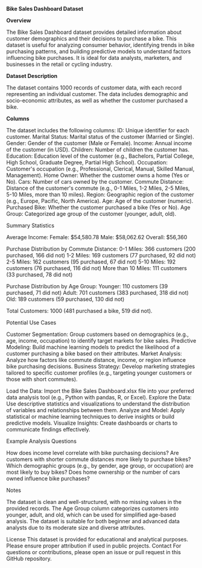 **Bike Sales Dashboard Dataset**


**Overview**

The Bike Sales Dashboard dataset provides detailed information about customer demographics and their decisions to purchase a bike. This dataset is useful for analyzing consumer behavior, identifying trends in bike purchasing patterns, and building predictive models to understand factors influencing bike purchases. It is ideal for data analysts, marketers, and businesses in the retail or cycling industry.

**Dataset Description**

The dataset contains 1000 records of customer data, with each record representing an individual customer. The data includes demographic and socio-economic attributes, as well as whether the customer purchased a bike.

**Columns**

The dataset includes the following columns:
ID: Unique identifier for each customer.
Marital Status: Marital status of the customer (Married or Single).
Gender: Gender of the customer (Male or Female).
Income: Annual income of the customer (in USD).
Children: Number of children the customer has.
Education: Education level of the customer (e.g., Bachelors, Partial College, High School, Graduate Degree, Partial High School).
Occupation: Customer's occupation (e.g., Professional, Clerical, Manual, Skilled Manual, Management).
Home Owner: Whether the customer owns a home (Yes or No).
Cars: Number of cars owned by the customer.
Commute Distance: Distance of the customer's commute (e.g., 0-1 Miles, 1-2 Miles, 2-5 Miles, 5-10 Miles, more than 10 miles).
Region: Geographic region of the customer (e.g., Europe, Pacific, North America).
Age: Age of the customer (numeric).
Purchased Bike: Whether the customer purchased a bike (Yes or No).
Age Group: Categorized age group of the customer (younger, adult, old).

Summary Statistics

Average Income:
Female: $54,580.78
Male: $58,062.62
Overall: $56,360


Purchase Distribution by Commute Distance:
0-1 Miles: 366 customers (200 purchased, 166 did not)
1-2 Miles: 169 customers (77 purchased, 92 did not)
2-5 Miles: 162 customers (95 purchased, 67 did not)
5-10 Miles: 192 customers (76 purchased, 116 did not)
More than 10 Miles: 111 customers (33 purchased, 78 did not)


Purchase Distribution by Age Group:
Younger: 110 customers (39 purchased, 71 did not)
Adult: 701 customers (383 purchased, 318 did not)
Old: 189 customers (59 purchased, 130 did not)


Total Customers: 1000 (481 purchased a bike, 519 did not).

Potential Use Cases

Customer Segmentation: Group customers based on demographics (e.g., age, income, occupation) to identify target markets for bike sales.
Predictive Modeling: Build machine learning models to predict the likelihood of a customer purchasing a bike based on their attributes.
Market Analysis: Analyze how factors like commute distance, income, or region influence bike purchasing decisions.
Business Strategy: Develop marketing strategies tailored to specific customer profiles (e.g., targeting younger customers or those with short commutes).

Load the Data: Import the Bike Sales Dashboard.xlsx file into your preferred data analysis tool (e.g., Python with pandas, R, or Excel).
Explore the Data: Use descriptive statistics and visualizations to understand the distribution of variables and relationships between them.
Analyze and Model: Apply statistical or machine learning techniques to derive insights or build predictive models.
Visualize Insights: Create dashboards or charts to communicate findings effectively.

Example Analysis Questions

How does income level correlate with bike purchasing decisions?
Are customers with shorter commute distances more likely to purchase bikes?
Which demographic groups (e.g., by gender, age group, or occupation) are most likely to buy bikes?
Does home ownership or the number of cars owned influence bike purchases?

Notes

The dataset is clean and well-structured, with no missing values in the provided records.
The Age Group column categorizes customers into younger, adult, and old, which can be used for simplified age-based analysis.
The dataset is suitable for both beginner and advanced data analysts due to its moderate size and diverse attributes.

License
This dataset is provided for educational and analytical purposes. Please ensure proper attribution if used in public projects.
Contact
For questions or contributions, please open an issue or pull request in this GitHub repository.
